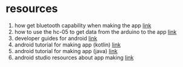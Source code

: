 # resources

1. how get bluetooth capability when making the app [link](https://www.youtube.com/watch?v=y8R2C86BIUc&list=PLgCYzUzKIBE8KHMzpp6JITZ2JxTgWqDH2)
2. how to use the hc-05 to get data from the arduino to the app [link](https://www.youtube.com/watch?v=aE8EbDmrUfQ&t=203s) 
3. developer guides for android [link](https://developer.android.com/develop/connectivity/bluetooth)
4. android tutorial for making app (kotlin) [link](https://developer.android.com/courses/android-basics-compose/course)
5. android tutorial for making app (java) [link](https://developer.android.com/codelabs/build-your-first-android-app#0)
6. android studio resources about app making [link](https://codelabs.developers.google.com/?cat=Android)
